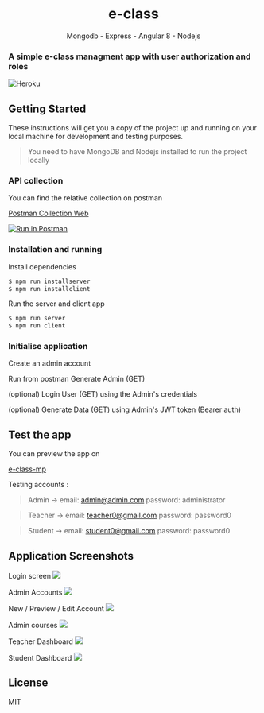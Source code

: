 <h1 align="center">
e-class
</h1>

<p align="center">Mongodb - Express - Angular 8 - Nodejs <p>

### A simple e-class managment app with user authorization and roles

![Heroku](https://heroku-badge.herokuapp.com/?app=eclass-mp)


## Getting Started

These instructions will get you a copy of the project up and running on your local machine for development and testing purposes.

> You need to have MongoDB and Nodejs installed to run the project locally

### API collection
You can find the relative collection on postman

[Postman Collection Web](https://documenter.getpostman.com/view/7448955/SWTHbFc4)

[![Run in Postman](https://run.pstmn.io/button.svg)](https://app.getpostman.com/run-collection/0bf0af29d80e0300c45a)

### Installation and running

Install dependencies
```sh
$ npm run installserver
$ npm run installclient
```
Run the server and client app
```sh
$ npm run server
$ npm run client
```
### Initialise application
Create an admin account

Run from postman 
Generate Admin (GET)

(optional)
Login User (GET) using the Admin's credentials

(optional) Generate Data (GET) using Admin's JWT token (Bearer auth)




## Test the app

You can preview the app on

[e-class-mp](https://eclass-mp.herokuapp.com/login)

Testing accounts :
> Admin ->  email: admin@admin.com
 password: administrator

 > Teacher ->  email: teacher0@gmail.com
 password: password0

 > Student ->  email: student0@gmail.com
 password: password0

 ## Application Screenshots

Login screen
 <img src="https://drive.google.com/uc?id=19zZYLJpQZkaQS9blhdcT-PW0KjWbXs1S" />

Admin Accounts
 <img src="https://drive.google.com/uc?id=1aLz9eP60d2DMXH1fBrEJdpbsjue7KtUU" />

 New / Preview / Edit Account
 <img src="https://drive.google.com/uc?id=1cSsewDAga9uLxrNc35icZa1GOjJ8-p8-" />

 Admin courses
 <img src="https://drive.google.com/uc?id=1PIZ3Ok4d3F9mjwoSn1pQ9CYM2SxmSDjt" />

Teacher Dashboard
 <img src="https://drive.google.com/uc?id=1xiVH7mfafQoyvPl4vZa0IM1F9Cc_CYSg" />

 Student Dashboard
 <img src="https://drive.google.com/uc?id=140m1U0lzUWNCXR1YOd7alzBZrAVZ6W6f" />

License
----
MIT




